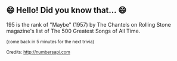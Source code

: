 ## 😄 Hello! Did you know that... 😄
195 is the rank of "Maybe" (1957) by The Chantels on Rolling Stone magazine's list of The 500 Greatest Songs of All Time.

<sup>(come back in 5 minutes for the next trivia)</sup>


<sup>Credits: http://numbersapi.com</sup>
